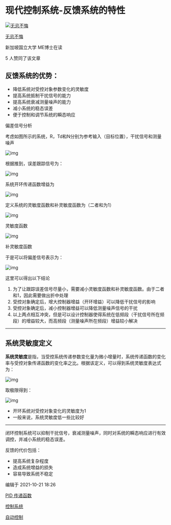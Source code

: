 # 现代控制系统-反馈系统的特性

[![无忌不悔](https://picx.zhimg.com/v2-776f8e5d93b57f522bcb65b0fe2b5cb1_l.jpg?source=172ae18b)](https://www.zhihu.com/people/han-shi-bo-5)

[无忌不悔](https://www.zhihu.com/people/han-shi-bo-5)[](https://www.zhihu.com/question/48510028)

新加坡国立大学 ME博士在读

5 人赞同了该文章

## 反馈系统的优势：

- 降低系统对受控对象参数变化的灵敏度
- 提高系统抵制干扰信号的能力
- 提高系统衰减测量噪声的能力
- 减小系统的稳态误差
- 便于控制和调节系统的瞬态响应

偏差信号分析

考虑如图所示的系统，R，Td和N分别为参考输入（目标位置），干扰信号和测量噪声

![img](https://pic4.zhimg.com/80/v2-fae4612ca8c32cfbaa093d838e7e208b_720w.webp)

根据推到，误差跟踪信号为：

![img](https://pic2.zhimg.com/80/v2-0706721971722bd8badef70236084875_720w.webp)

系统开环传递函数增益为

![img](https://pic1.zhimg.com/80/v2-a10a050f48fe4fa6a67f21e05d7f2c94_720w.webp)

定义系统的灵敏度函数和补灵敏度函数为（二者和为1）

![img](https://pic1.zhimg.com/80/v2-069ac5b6d360f1dd8b3472590551fcdc_720w.webp)

灵敏度函数

![img](https://pic2.zhimg.com/80/v2-af9cb791419227772abefc2f84dd30d1_720w.webp)

补灵敏度函数

于是可以将偏差信号表示为：

![img](https://pic2.zhimg.com/80/v2-de4a98161ab6edfd7b4e91fb649a0745_720w.webp)

这里可以得出以下结论

1. 为了让跟踪误差信号尽量小，需要减小灵敏度函数和补灵敏度函数。由于二者和1，因此需要做出折中处理
2. 受控对象确定后，增大控制器增益（开环增益）可以降低干扰信号的影响
3. 受控对象确定后，减小控制器增益可以降低测量噪声信号的干扰
4. 以上两点相互冲突，但是可以设计控制器使得系统在低频段（干扰信号所在频段）的增益较大，而高频段（测量噪声所在频段）增益较小解决

------

## 系统灵敏度定义

**系统灵敏度**是指，当受控系统传递参数变化量为微小增量时，系统传递函数的变化率与受控对象传递函数的变化率之比。根据该定义，可以得到系统灵敏度表达式为：

![img](https://pic2.zhimg.com/80/v2-f81703c86504a367fc92963dd8276821_720w.webp)

取极限得到：

![img](https://pic1.zhimg.com/80/v2-0291996d4db15298f657d1b4d8cc0bf8_720w.webp)

- 开环系统对受控对象变化的灵敏度为1
- 一般来说，系统灵敏度低一些比较好

------

闭环控制系统可以抑制干扰信号，衰减测量噪声，同时对系统的瞬态响应进行有效调控，并减小系统的稳态误差。

反馈的代价包括：

- 提高系统复杂程度
- 造成系统增益的损失
- 容易导致系统不稳定

编辑于 2021-10-21 18:26



[PID 传递函数](https://www.zhihu.com/topic/19822557)

[控制系统](https://www.zhihu.com/topic/19589887)

[自动控制](https://www.zhihu.com/topic/19589888)